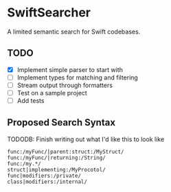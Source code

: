 # SwiftSearcher

A limited semantic search for Swift codebases.

## TODO

- [x] Implement simple parser to start with
- [ ] Implement types for matching and filtering
- [ ] Stream output through formatters
- [ ] Test on a sample project
- [ ] Add tests

## Proposed Search Syntax

TODODB: Finish writing out what I'd like this to look like

```
func:/myFunc/|parent:struct:/MyStruct/
func:/myFunc/|returning:/String/
func:/my.*/
struct|implementing:/MyProcotol/
func|modifiers:/private/
class|modifiers:/internal/
```
